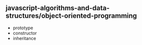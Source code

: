 ## javascript-algorithms-and-data-structures/object-oriented-programming

- prototype
- constructor
- inheritance
